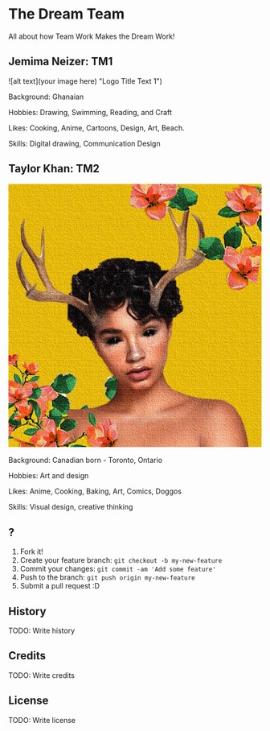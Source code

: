# The Dream Team

All about how Team Work Makes the Dream Work!

## Jemima Neizer: TM1
![alt text](your image here) "Logo Title Text 1")

Background: Ghanaian 

Hobbies: Drawing, Swimming, Reading, and Craft

Likes: Cooking, Anime, Cartoons, Design, Art, Beach.

Skills: Digital drawing, Communication Design

## Taylor Khan: TM2
![alt text](khan_t_pro_pic.jpg "Logo Title Text 1")

Background: Canadian born - Toronto, Ontario

Hobbies: Art and design

Likes: Anime, Cooking, Baking, Art, Comics, Doggos

Skills: Visual design, creative thinking


## ?

1. Fork it!
2. Create your feature branch: `git checkout -b my-new-feature`
3. Commit your changes: `git commit -am 'Add some feature'`
4. Push to the branch: `git push origin my-new-feature`
5. Submit a pull request :D

## History

TODO: Write history

## Credits

TODO: Write credits

## License

TODO: Write license